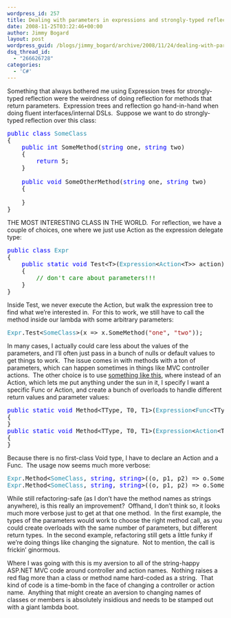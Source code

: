 ```yaml
---
wordpress_id: 257
title: Dealing with parameters in expressions and strongly-typed reflection
date: 2008-11-25T03:22:46+00:00
author: Jimmy Bogard
layout: post
wordpress_guid: /blogs/jimmy_bogard/archive/2008/11/24/dealing-with-parameters-in-expressions-and-strongly-typed-reflection.aspx
dsq_thread_id:
  - "266626728"
categories:
  - 'C#'
---
```

Something that always bothered me using Expression trees for strongly-typed reflection were the weirdness of doing reflection for methods that return parameters.&#160; Expression trees and reflection go hand-in-hand when doing fluent interfaces/internal DSLs.&#160; Suppose we want to do strongly-typed reflection over this class:

<pre><span style="color: blue">public class </span><span style="color: #2b91af">SomeClass
</span>{
    <span style="color: blue">public int </span>SomeMethod(<span style="color: blue">string </span>one, <span style="color: blue">string </span>two)
    {
        <span style="color: blue">return </span>5;
    }

    <span style="color: blue">public void </span>SomeOtherMethod(<span style="color: blue">string </span>one, <span style="color: blue">string </span>two)
    {
        
    }
}</pre>

[](http://11011.net/software/vspaste)

THE MOST INTERESTING CLASS IN THE WORLD.&#160; For reflection, we have a couple of choices, one where we just use Action<T> as the expression delegate type:

<pre><span style="color: blue">public class </span><span style="color: #2b91af">Expr
</span>{
    <span style="color: blue">public static void </span>Test&lt;T&gt;(<span style="color: #2b91af">Expression</span>&lt;<span style="color: #2b91af">Action</span>&lt;T&gt;&gt; action)
    {
        <span style="color: green">// don't care about parameters!!!
    </span>}
}</pre>

[](http://11011.net/software/vspaste)

Inside Test<T>, we never execute the Action, but walk the expression tree to find what we’re interested in.&#160; For this to work, we still have to call the method inside our lambda with some arbitrary parameters:

<pre><span style="color: #2b91af">Expr</span>.Test&lt;<span style="color: #2b91af">SomeClass</span>&gt;(x =&gt; x.SomeMethod(<span style="color: #a31515">"one"</span>, <span style="color: #a31515">"two"</span>));</pre>

[](http://11011.net/software/vspaste)

In many cases, I actually could care less about the values of the parameters, and I’ll often just pass in a bunch of nulls or default values to get things to work.&#160; The issue comes in with methods with a ton of parameters, which can happen sometimes in things like MVC controller actions.&#160; The other choice is to use [something like this](http://searchwindevelopment.techtarget.com/tip/0,289483,sid8_gci1273739,00.html), where instead of an Action<T>, which lets me put anything under the sun in it, I specify I want a specific Func or Action, and create a bunch of overloads to handle different return values and parameter values:

<pre><span style="color: blue">public static void </span>Method&lt;TType, T0, T1&gt;(<span style="color: #2b91af">Expression</span>&lt;<span style="color: #2b91af">Func</span>&lt;TType, T0, T1, <span style="color: blue">object</span>&gt;&gt; method)
{
}
<span style="color: blue">public static void </span>Method&lt;TType, T0, T1&gt;(<span style="color: #2b91af">Expression</span>&lt;<span style="color: #2b91af">Action</span>&lt;TType, T0, T1&gt;&gt; method)
{
}</pre>

[](http://11011.net/software/vspaste)

Because there is no first-class Void type, I have to declare an Action and a Func.&#160; The usage now seems much more verbose:

<pre><span style="color: #2b91af">Expr</span>.Method&lt;<span style="color: #2b91af">SomeClass</span>, <span style="color: blue">string</span>, <span style="color: blue">string</span>&gt;((o, p1, p2) =&gt; o.SomeMethod(p1, p2));
<span style="color: #2b91af">Expr</span>.Method&lt;<span style="color: #2b91af">SomeClass</span>, <span style="color: blue">string</span>, <span style="color: blue">string</span>&gt;((o, p1, p2) =&gt; o.SomeOtherMethod(p1, p2));</pre>

[](http://11011.net/software/vspaste)

While still refactoring-safe (as I don’t have the method names as strings anywhere), is this really an improvement?&#160; Offhand, I don’t think so, it looks much more verbose just to get at that one method.&#160; In the first example, the types of the parameters would work to choose the right method call, as you could create overloads with the same number of parameters, but different return types.&#160; In the second example, refactoring still gets a little funky if we’re doing things like changing the signature.&#160; Not to mention, the call is frickin’ ginormous.

Where I was going with this is my aversion to all of the string-happy ASP.NET MVC code around controller and action names.&#160; Nothing raises a red flag more than a class or method name hard-coded as a string.&#160; That kind of code is a time-bomb in the face of changing a controller or action name.&#160; Anything that might create an aversion to changing names of classes or members is absolutely insidious and needs to be stamped out with a giant lambda boot.